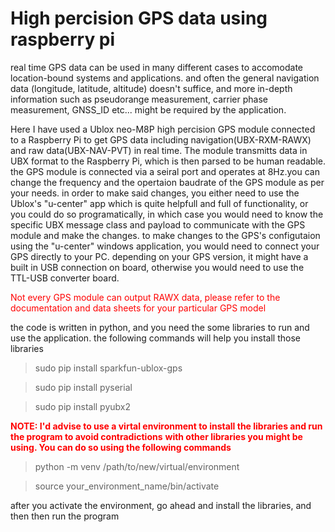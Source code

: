 <h1>High percision GPS data using raspberry pi</h1>

real time GPS data can be used in many different cases to accomodate location-bound systems and applications.
and often the general navigation data (longitude, latitude, altitude) doesn't suffice, and more in-depth information 
such as pseudorange measurement, carrier phase measurement,  GNSS_ID etc... might be required by the application.

Here I have used a Ublox neo-M8P high percision GPS module connected to a Raspberry Pi to get GPS data
including navigation(UBX-RXM-RAWX) and raw data(UBX-NAV-PVT) in real time. The module transmitts data in UBX format to the Raspberry Pi, which is then parsed to be human readable.
the GPS module is connected via a seiral port and operates at 8Hz.you can change the frequency and the opertaion baudrate of the GPS module as per your needs. 
in order to make said changes, you either need to use the Ublox's "u-center" app which is quite helpfull and full of 
functionality, or you could do so programatically, in which case you would need to know the specific UBX message
class and payload to communicate with the GPS module and make the changes. to make changes to the GPS's configutaion using the "u-center" windows application,
you would need to connect your GPS directly to your PC. depending on your GPS version, it might have a built in USB connection on board, otherwise you would need 
to use the TTL-USB converter board. 

<span style="color:red;">Not every GPS module can output RAWX data, please refer to the documentation and data sheets for your particular GPS model</span>

the code is written in python, and you need the some libraries to run and use the application.
the following commands will help you install those libraries

> sudo pip install sparkfun-ublox-gps

> sudo pip install pyserial

> sudo pip install pyubx2


<span style="color:red;">**NOTE: I'd advise to use a virtal environment to install the libraries and run the program to avoid contradictions**</span>
<span style="color:red;">**with other libraries you might be using. You can do so using the following commands**</span>


> python -m venv /path/to/new/virtual/environment

> source your_environment_name/bin/activate

after you activate the environment, go ahead and install the libraries, and then then run the program


